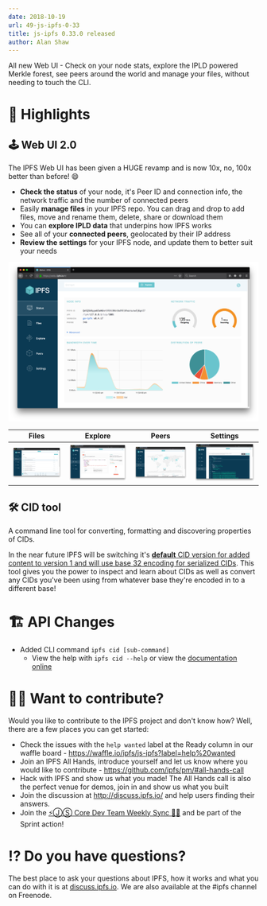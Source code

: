 ```yaml
---
date: 2018-10-19
url: 49-js-ipfs-0-33
title: js-ipfs 0.33.0 released
author: Alan Shaw
---
```


All new Web UI - Check on your node stats, explore the IPLD powered Merkle forest, see peers around the world and manage your files, without needing to touch the CLI.

# 🔦 Highlights

## 🕹 Web UI 2.0

The IPFS Web UI has been given a HUGE revamp and is now 10x, no, 100x better than before! 😄

* **Check the status** of your node, it's Peer ID and connection info, the network traffic and the number of connected peers
* Easily **manage files** in your IPFS repo. You can drag and drop to add files, move and rename them, delete, share or download them
* You can **explore IPLD data** that underpins how IPFS works
* See all of your **connected peers**, geolocated by their IP address
* **Review the settings** for your IPFS node, and update them to better suit your needs

![Screenshot of the status page](https://raw.githubusercontent.com/ipfs-shipyard/ipfs-webui/master/docs/screenshots/ipfs-webui-status.png)

| Files | Explore | Peers | Settings |
|-------|---------|-------|----------|
| ![Screenshot of the file browser page](https://raw.githubusercontent.com/ipfs-shipyard/ipfs-webui/master/docs/screenshots/ipfs-webui-files.png) | ![Screenshot of the IPLD explorer page](https://raw.githubusercontent.com/ipfs-shipyard/ipfs-webui/master/docs/screenshots/ipfs-webui-explore.png) | ![Screenshot of the swarm peers map](https://raw.githubusercontent.com/ipfs-shipyard/ipfs-webui/master/docs/screenshots/ipfs-webui-peers.png) | ![Screenshot of the settings page](https://raw.githubusercontent.com/ipfs-shipyard/ipfs-webui/master/docs/screenshots/ipfs-webui-settings.png) |

## 🛠 CID tool

A command line tool for converting, formatting and discovering properties of CIDs.

In the near future IPFS will be switching it's [**default** CID version for added content to version 1 and will use base 32 encoding for serialized CIDs](https://github.com/ipfs/go-ipfs/issues/4143). This tool gives you the power to inspect and learn about CIDs as well as convert any CIDs you've been using from whatever base they're encoded in to a different base!

# 🏗 API Changes

* Added CLI command `ipfs cid [sub-command]`
    * View the help with `ipfs cid --help` or view the [documentation online](https://github.com/ipfs-shipyard/js-cid-tool)

# 🙌🏽 Want to contribute?

Would you like to contribute to the IPFS project and don't know how? Well, there are a few places you can get started:

- Check the issues with the `help wanted` label at the Ready column in our waffle board - https://waffle.io/ipfs/js-ipfs?label=help%20wanted
- Join an IPFS All Hands, introduce yourself and let us know where you would like to contribute - https://github.com/ipfs/pm/#all-hands-call
- Hack with IPFS and show us what you made! The All Hands call is also the perfect venue for demos, join in and show us what you built
- Join the discussion at http://discuss.ipfs.io/ and help users finding their answers.
- Join the [⚡️ⒿⓈ Core Dev Team Weekly Sync 🙌🏽](https://github.com/ipfs/pm/issues/650) and be part of the Sprint action!

# ⁉️ Do you have questions?

The best place to ask your questions about IPFS, how it works and what you can do with it is at [discuss.ipfs.io](http://discuss.ipfs.io). We are also available at the #ipfs channel on Freenode.
